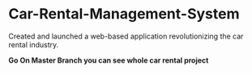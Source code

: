 # Car-Rental-Management-System
Created and launched a web-based application revolutionizing  the car rental industry. 

<b>Go On Master Branch you can see whole car rental project</b>
